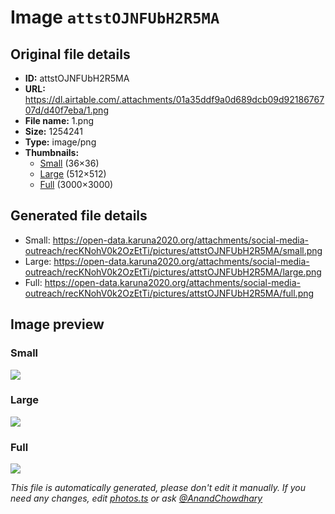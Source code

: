# Image `attstOJNFUbH2R5MA`

## Original file details

- **ID:** attstOJNFUbH2R5MA
- **URL:** https://dl.airtable.com/.attachments/01a35ddf9a0d689dcb09d9218676707d/d40f7eba/1.png
- **File name:** 1.png
- **Size:** 1254241
- **Type:** image/png
- **Thumbnails:**
  - [Small](https://dl.airtable.com/.attachmentThumbnails/63d52d6ade08bdbe85b7e086de8b472d/be8bcf5c) (36×36)
  - [Large](https://dl.airtable.com/.attachmentThumbnails/18f6414feaa5aea81b64b908518a85cc/e4e7ab48) (512×512)
  - [Full](https://dl.airtable.com/.attachmentThumbnails/b7a0cc89f5ab056eb76c3fbefab333a8/ba94b0c0) (3000×3000)

## Generated file details

- Small: https://open-data.karuna2020.org/attachments/social-media-outreach/recKNohV0k2OzEtTi/pictures/attstOJNFUbH2R5MA/small.png
- Large: https://open-data.karuna2020.org/attachments/social-media-outreach/recKNohV0k2OzEtTi/pictures/attstOJNFUbH2R5MA/large.png
- Full: https://open-data.karuna2020.org/attachments/social-media-outreach/recKNohV0k2OzEtTi/pictures/attstOJNFUbH2R5MA/full.png

## Image preview

### Small

![](https://open-data.karuna2020.org/attachments/social-media-outreach/recKNohV0k2OzEtTi/pictures/attstOJNFUbH2R5MA/small.png)

### Large

![](https://open-data.karuna2020.org/attachments/social-media-outreach/recKNohV0k2OzEtTi/pictures/attstOJNFUbH2R5MA/large.png)

### Full

![](https://open-data.karuna2020.org/attachments/social-media-outreach/recKNohV0k2OzEtTi/pictures/attstOJNFUbH2R5MA/full.png)

_This file is automatically generated, please don't edit it manually. If you need any changes, edit [photos.ts](/photos.ts) or ask [@AnandChowdhary](https://github.com/AnandChowdhary)_
